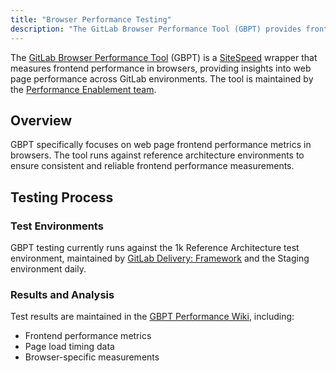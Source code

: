 ```yaml
---
title: "Browser Performance Testing"
description: "The GitLab Browser Performance Tool (GBPT) provides frontend performance testing capabilities for GitLab environments"
---
```


The [GitLab Browser Performance Tool](https://gitlab.com/gitlab-org/quality/performance-sitespeed) (GBPT) is a [SiteSpeed](https://www.sitespeed.io/) wrapper that measures frontend performance in browsers, providing insights into web page performance across GitLab environments. The tool is maintained by the [Performance Enablement team](_index.md).

## Overview

GBPT specifically focuses on web page frontend performance metrics in browsers. The tool runs against reference architecture environments to ensure consistent and reliable frontend performance measurements.

## Testing Process

### Test Environments

GBPT testing currently runs against the 1k Reference Architecture test environment, maintained by [GitLab Delivery: Framework](../../gitlab-delivery/framework/_index.md) and the Staging environment daily.

### Results and Analysis

Test results are maintained in the [GBPT Performance Wiki](https://gitlab.com/gitlab-org/quality/performance-sitespeed/-/wikis), including:

- Frontend performance metrics
- Page load timing data
- Browser-specific measurements
